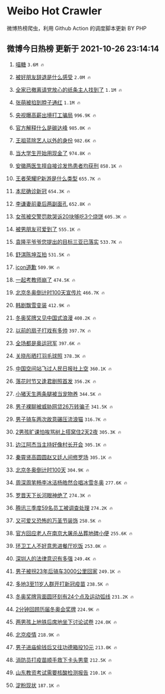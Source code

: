 # Weibo Hot Crawler 



微博热榜爬虫，利用 Github Action 的调度脚本更新 BY PHP 


## 微博今日热榜 更新于 2021-10-26 23:14:14 
1. [喵糖](https://s.weibo.com/weibo?q=%23%E5%96%B5%E7%B3%96%23&Refer=top) `3.6M 🔥` 

1. [被好朋友辞退是什么感受](https://s.weibo.com/weibo?q=%23%E8%A2%AB%E5%A5%BD%E6%9C%8B%E5%8F%8B%E8%BE%9E%E9%80%80%E6%98%AF%E4%BB%80%E4%B9%88%E6%84%9F%E5%8F%97%23&Refer=top) `2.0M 🔥` 

1. [全家已撤离请党放心的纸条主人找到了](https://s.weibo.com/weibo?q=%23%E5%85%A8%E5%AE%B6%E5%B7%B2%E6%92%A4%E7%A6%BB%E8%AF%B7%E5%85%9A%E6%94%BE%E5%BF%83%E7%9A%84%E7%BA%B8%E6%9D%A1%E4%B8%BB%E4%BA%BA%E6%89%BE%E5%88%B0%E4%BA%86%23&Refer=top) `1.1M 🔥` 

1. [张萌被掐到脖子通红](https://s.weibo.com/weibo?q=%23%E5%BC%A0%E8%90%8C%E8%A2%AB%E6%8E%90%E5%88%B0%E8%84%96%E5%AD%90%E9%80%9A%E7%BA%A2%23&Refer=top) `1.1M 🔥` 

1. [央视曝高薪出境打工骗局](https://s.weibo.com/weibo?q=%23%E5%A4%AE%E8%A7%86%E6%9B%9D%E9%AB%98%E8%96%AA%E5%87%BA%E5%A2%83%E6%89%93%E5%B7%A5%E9%AA%97%E5%B1%80%23&Refer=top) `996.9K 🔥` 

1. [官方解释什么是碳达峰](https://s.weibo.com/weibo?q=%23%E5%AE%98%E6%96%B9%E8%A7%A3%E9%87%8A%E4%BB%80%E4%B9%88%E6%98%AF%E7%A2%B3%E8%BE%BE%E5%B3%B0%23&Refer=top) `985.0K 🔥` 

1. [王祖蓝除艺人以外的身份](https://s.weibo.com/weibo?q=%23%E7%8E%8B%E7%A5%96%E8%93%9D%E9%99%A4%E8%89%BA%E4%BA%BA%E4%BB%A5%E5%A4%96%E7%9A%84%E8%BA%AB%E4%BB%BD%23&Refer=top) `982.6K 🔥` 

1. [当大学生开始用现金了](https://s.weibo.com/weibo?q=%23%E5%BD%93%E5%A4%A7%E5%AD%A6%E7%94%9F%E5%BC%80%E5%A7%8B%E7%94%A8%E7%8E%B0%E9%87%91%E4%BA%86%23&Refer=top) `974.8K 🔥` 

1. [安徽两医生擅自接诊发热患者均获刑](https://s.weibo.com/weibo?q=%23%E5%AE%89%E5%BE%BD%E4%B8%A4%E5%8C%BB%E7%94%9F%E6%93%85%E8%87%AA%E6%8E%A5%E8%AF%8A%E5%8F%91%E7%83%AD%E6%82%A3%E8%80%85%E5%9D%87%E8%8E%B7%E5%88%91%23&Refer=top) `858.1K 🔥` 

1. [王者荣耀IP新游是什么类型](https://s.weibo.com/weibo?q=%23%E7%8E%8B%E8%80%85%E8%8D%A3%E8%80%80IP%E6%96%B0%E6%B8%B8%E6%98%AF%E4%BB%80%E4%B9%88%E7%B1%BB%E5%9E%8B%23&Refer=top) `655.7K 🔥` 

1. [本尼确诊新冠](https://s.weibo.com/weibo?q=%23%E6%9C%AC%E5%B0%BC%E7%A1%AE%E8%AF%8A%E6%96%B0%E5%86%A0%23&Refer=top) `654.3K 🔥` 

1. [李谦妻前妻后两副面孔](https://s.weibo.com/weibo?q=%23%E6%9D%8E%E8%B0%A6%E5%A6%BB%E5%89%8D%E5%A6%BB%E5%90%8E%E4%B8%A4%E5%89%AF%E9%9D%A2%E5%AD%94%23&Refer=top) `652.8K 🔥` 

1. [女孩被交警罚款哭诉20块够吃3个烧饼](https://s.weibo.com/weibo?q=%23%E5%A5%B3%E5%AD%A9%E8%A2%AB%E4%BA%A4%E8%AD%A6%E7%BD%9A%E6%AC%BE%E5%93%AD%E8%AF%8920%E5%9D%97%E5%A4%9F%E5%90%833%E4%B8%AA%E7%83%A7%E9%A5%BC%23&Refer=top) `605.3K 🔥` 

1. [被男朋友可爱到了](https://s.weibo.com/weibo?q=%23%E8%A2%AB%E7%94%B7%E6%9C%8B%E5%8F%8B%E5%8F%AF%E7%88%B1%E5%88%B0%E4%BA%86%23&Refer=top) `555.1K 🔥` 

1. [袁隆平爷爷您提出的目标三亚已落实](https://s.weibo.com/weibo?q=%23%E8%A2%81%E9%9A%86%E5%B9%B3%E7%88%B7%E7%88%B7%E6%82%A8%E6%8F%90%E5%87%BA%E7%9A%84%E7%9B%AE%E6%A0%87%E4%B8%89%E4%BA%9A%E5%B7%B2%E8%90%BD%E5%AE%9E%23&Refer=top) `533.7K 🔥` 

1. [舒淇陈坤互拍](https://s.weibo.com/weibo?q=%23%E8%88%92%E6%B7%87%E9%99%88%E5%9D%A4%E4%BA%92%E6%8B%8D%23&Refer=top) `531.5K 🔥` 

1. [icon道歉](https://s.weibo.com/weibo?q=%23icon%E9%81%93%E6%AD%89%23&Refer=top) `509.9K 🔥` 

1. [一起考教师崩了](https://s.weibo.com/weibo?q=%23%E4%B8%80%E8%B5%B7%E8%80%83%E6%95%99%E5%B8%88%E5%B4%A9%E4%BA%86%23&Refer=top) `474.5K 🔥` 

1. [北京冬奥倒计时100天宣传片](https://s.weibo.com/weibo?q=%23%E5%8C%97%E4%BA%AC%E5%86%AC%E5%A5%A5%E5%80%92%E8%AE%A1%E6%97%B6100%E5%A4%A9%E5%AE%A3%E4%BC%A0%E7%89%87%23&Refer=top) `466.7K 🔥` 

1. [韩剧飘雪变装](https://s.weibo.com/weibo?q=%23%E9%9F%A9%E5%89%A7%E9%A3%98%E9%9B%AA%E5%8F%98%E8%A3%85%23&Refer=top) `412.9K 🔥` 

1. [冬奥奖牌又见中国式浪漫](https://s.weibo.com/weibo?q=%23%E5%86%AC%E5%A5%A5%E5%A5%96%E7%89%8C%E5%8F%88%E8%A7%81%E4%B8%AD%E5%9B%BD%E5%BC%8F%E6%B5%AA%E6%BC%AB%23&Refer=top) `408.2K 🔥` 

1. [以前的扇子打戏有多帅](https://s.weibo.com/weibo?q=%23%E4%BB%A5%E5%89%8D%E7%9A%84%E6%89%87%E5%AD%90%E6%89%93%E6%88%8F%E6%9C%89%E5%A4%9A%E5%B8%85%23&Refer=top) `397.7K 🔥` 

1. [全场都是奥运冠军](https://s.weibo.com/weibo?q=%23%E5%85%A8%E5%9C%BA%E9%83%BD%E6%98%AF%E5%A5%A5%E8%BF%90%E5%86%A0%E5%86%9B%23&Refer=top) `397.6K 🔥` 

1. [关晓彤晒打羽毛球照](https://s.weibo.com/weibo?q=%23%E5%85%B3%E6%99%93%E5%BD%A4%E6%99%92%E6%89%93%E7%BE%BD%E6%AF%9B%E7%90%83%E7%85%A7%23&Refer=top) `378.3K 🔥` 

1. [中国空间站飞过人民日报社上空](https://s.weibo.com/weibo?q=%23%E4%B8%AD%E5%9B%BD%E7%A9%BA%E9%97%B4%E7%AB%99%E9%A3%9E%E8%BF%87%E4%BA%BA%E6%B0%91%E6%97%A5%E6%8A%A5%E7%A4%BE%E4%B8%8A%E7%A9%BA%23&Refer=top) `360.1K 🔥` 

1. [落花时节又逢君剧照首发](https://s.weibo.com/weibo?q=%23%E8%90%BD%E8%8A%B1%E6%97%B6%E8%8A%82%E5%8F%88%E9%80%A2%E5%90%9B%E5%89%A7%E7%85%A7%E9%A6%96%E5%8F%91%23&Refer=top) `356.2K 🔥` 

1. [小猪天生两条腿被当宠物养](https://s.weibo.com/weibo?q=%23%E5%B0%8F%E7%8C%AA%E5%A4%A9%E7%94%9F%E4%B8%A4%E6%9D%A1%E8%85%BF%E8%A2%AB%E5%BD%93%E5%AE%A0%E7%89%A9%E5%85%BB%23&Refer=top) `344.5K 🔥` 

1. [男子裸聊被威胁网贷26万转骗子](https://s.weibo.com/weibo?q=%23%E7%94%B7%E5%AD%90%E8%A3%B8%E8%81%8A%E8%A2%AB%E5%A8%81%E8%83%81%E7%BD%91%E8%B4%B726%E4%B8%87%E8%BD%AC%E9%AA%97%E5%AD%90%23&Refer=top) `341.5K 🔥` 

1. [男子骑车两次故意碾压流浪猫](https://s.weibo.com/weibo?q=%23%E7%94%B7%E5%AD%90%E9%AA%91%E8%BD%A6%E4%B8%A4%E6%AC%A1%E6%95%85%E6%84%8F%E7%A2%BE%E5%8E%8B%E6%B5%81%E6%B5%AA%E7%8C%AB%23&Refer=top) `316.7K 🔥` 

1. [2男孩旷课怕挨骂树上搭窝住2天2夜](https://s.weibo.com/weibo?q=%232%E7%94%B7%E5%AD%A9%E6%97%B7%E8%AF%BE%E6%80%95%E6%8C%A8%E9%AA%82%E6%A0%91%E4%B8%8A%E6%90%AD%E7%AA%9D%E4%BD%8F2%E5%A4%A92%E5%A4%9C%23&Refer=top) `305.3K 🔥` 

1. [边江阿杰当主持好像村长开会](https://s.weibo.com/weibo?q=%23%E8%BE%B9%E6%B1%9F%E9%98%BF%E6%9D%B0%E5%BD%93%E4%B8%BB%E6%8C%81%E5%A5%BD%E5%83%8F%E6%9D%91%E9%95%BF%E5%BC%80%E4%BC%9A%23&Refer=top) `305.1K 🔥` 

1. [秦霄贤高圆圆赵又廷人间修罗场](https://s.weibo.com/weibo?q=%23%E7%A7%A6%E9%9C%84%E8%B4%A4%E9%AB%98%E5%9C%86%E5%9C%86%E8%B5%B5%E5%8F%88%E5%BB%B7%E4%BA%BA%E9%97%B4%E4%BF%AE%E7%BD%97%E5%9C%BA%23&Refer=top) `305.1K 🔥` 

1. [北京冬奥倒计时100天](https://s.weibo.com/weibo?q=%23%E5%8C%97%E4%BA%AC%E5%86%AC%E5%A5%A5%E5%80%92%E8%AE%A1%E6%97%B6100%E5%A4%A9%23&Refer=top) `304.9K 🔥` 

1. [周深周笔畅李冰洁杨皓然合唱冰雪冬奥](https://s.weibo.com/weibo?q=%23%E5%91%A8%E6%B7%B1%E5%91%A8%E7%AC%94%E7%95%85%E6%9D%8E%E5%86%B0%E6%B4%81%E6%9D%A8%E7%9A%93%E7%84%B6%E5%90%88%E5%94%B1%E5%86%B0%E9%9B%AA%E5%86%AC%E5%A5%A5%23&Refer=top) `277.6K 🔥` 

1. [罗晋天下长河眼神绝了](https://s.weibo.com/weibo?q=%23%E7%BD%97%E6%99%8B%E5%A4%A9%E4%B8%8B%E9%95%BF%E6%B2%B3%E7%9C%BC%E7%A5%9E%E7%BB%9D%E4%BA%86%23&Refer=top) `274.3K 🔥` 

1. [腾讯三季度59名员工被调查处理](https://s.weibo.com/weibo?q=%23%E8%85%BE%E8%AE%AF%E4%B8%89%E5%AD%A3%E5%BA%A659%E5%90%8D%E5%91%98%E5%B7%A5%E8%A2%AB%E8%B0%83%E6%9F%A5%E5%A4%84%E7%90%86%23&Refer=top) `274.2K 🔥` 

1. [又可爱又恐怖的万圣节装饰](https://s.weibo.com/weibo?q=%23%E5%8F%88%E5%8F%AF%E7%88%B1%E5%8F%88%E6%81%90%E6%80%96%E7%9A%84%E4%B8%87%E5%9C%A3%E8%8A%82%E8%A3%85%E9%A5%B0%23&Refer=top) `258.5K 🔥` 

1. [官方回应老人在南京大屠杀丛葬地碑小便](https://s.weibo.com/weibo?q=%23%E5%AE%98%E6%96%B9%E5%9B%9E%E5%BA%94%E8%80%81%E4%BA%BA%E5%9C%A8%E5%8D%97%E4%BA%AC%E5%A4%A7%E5%B1%A0%E6%9D%80%E4%B8%9B%E8%91%AC%E5%9C%B0%E7%A2%91%E5%B0%8F%E4%BE%BF%23&Refer=top) `255.6K 🔥` 

1. [环卫工人不好意思进餐厅吃饭](https://s.weibo.com/weibo?q=%23%E7%8E%AF%E5%8D%AB%E5%B7%A5%E4%BA%BA%E4%B8%8D%E5%A5%BD%E6%84%8F%E6%80%9D%E8%BF%9B%E9%A4%90%E5%8E%85%E5%90%83%E9%A5%AD%23&Refer=top) `253.0K 🔥` 

1. [深圳人的法律意识有多强](https://s.weibo.com/weibo?q=%23%E6%B7%B1%E5%9C%B3%E4%BA%BA%E7%9A%84%E6%B3%95%E5%BE%8B%E6%84%8F%E8%AF%86%E6%9C%89%E5%A4%9A%E5%BC%BA%23&Refer=top) `249.4K 🔥` 

1. [男子被拐23年后骑车3000公里回家](https://s.weibo.com/weibo?q=%23%E7%94%B7%E5%AD%90%E8%A2%AB%E6%8B%9023%E5%B9%B4%E5%90%8E%E9%AA%91%E8%BD%A63000%E5%85%AC%E9%87%8C%E5%9B%9E%E5%AE%B6%23&Refer=top) `249.1K 🔥` 

1. [多地3至11岁人群开打新冠疫苗](https://s.weibo.com/weibo?q=%23%E5%A4%9A%E5%9C%B03%E8%87%B311%E5%B2%81%E4%BA%BA%E7%BE%A4%E5%BC%80%E6%89%93%E6%96%B0%E5%86%A0%E7%96%AB%E8%8B%97%23&Refer=top) `238.5K 🔥` 

1. [冬奥奖牌背面圆环刻有24个点及运动弧线](https://s.weibo.com/weibo?q=%23%E5%86%AC%E5%A5%A5%E5%A5%96%E7%89%8C%E8%83%8C%E9%9D%A2%E5%9C%86%E7%8E%AF%E5%88%BB%E6%9C%8924%E4%B8%AA%E7%82%B9%E5%8F%8A%E8%BF%90%E5%8A%A8%E5%BC%A7%E7%BA%BF%23&Refer=top) `231.2K 🔥` 

1. [2分钟回顾历届冬奥会奖牌](https://s.weibo.com/weibo?q=%232%E5%88%86%E9%92%9F%E5%9B%9E%E9%A1%BE%E5%8E%86%E5%B1%8A%E5%86%AC%E5%A5%A5%E4%BC%9A%E5%A5%96%E7%89%8C%23&Refer=top) `224.9K 🔥` 

1. [两男孩上地铁后席地坐下讨论试卷](https://s.weibo.com/weibo?q=%23%E4%B8%A4%E7%94%B7%E5%AD%A9%E4%B8%8A%E5%9C%B0%E9%93%81%E5%90%8E%E5%B8%AD%E5%9C%B0%E5%9D%90%E4%B8%8B%E8%AE%A8%E8%AE%BA%E8%AF%95%E5%8D%B7%23&Refer=top) `224.0K 🔥` 

1. [北京疫情](https://s.weibo.com/weibo?q=%23%E5%8C%97%E4%BA%AC%E7%96%AB%E6%83%85%23&Refer=top) `218.9K 🔥` 

1. [男子进庙偷钱后又往功德箱投10元](https://s.weibo.com/weibo?q=%23%E7%94%B7%E5%AD%90%E8%BF%9B%E5%BA%99%E5%81%B7%E9%92%B1%E5%90%8E%E5%8F%88%E5%BE%80%E5%8A%9F%E5%BE%B7%E7%AE%B1%E6%8A%9510%E5%85%83%23&Refer=top) `213.0K 🔥` 

1. [消防员打疫苗顺手救下卡头男童](https://s.weibo.com/weibo?q=%23%E6%B6%88%E9%98%B2%E5%91%98%E6%89%93%E7%96%AB%E8%8B%97%E9%A1%BA%E6%89%8B%E6%95%91%E4%B8%8B%E5%8D%A1%E5%A4%B4%E7%94%B7%E7%AB%A5%23&Refer=top) `212.5K 🔥` 

1. [山东教资考试需要核酸检测报告](https://s.weibo.com/weibo?q=%E5%B1%B1%E4%B8%9C%E6%95%99%E8%B5%84%E8%80%83%E8%AF%95%E9%9C%80%E8%A6%81%E6%A0%B8%E9%85%B8%E6%A3%80%E6%B5%8B%E6%8A%A5%E5%91%8A&Refer=top) `210.1K 🔥` 

1. [淀粉现状](https://s.weibo.com/weibo?q=%23%E6%B7%80%E7%B2%89%E7%8E%B0%E7%8A%B6%23&Refer=top) `187.1K 🔥` 

